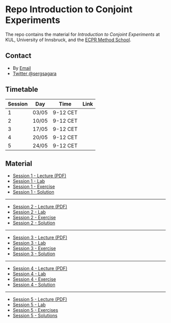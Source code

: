 # Repo Introduction to Conjoint Experiments

The repo contains the material for *Introduction to Conjoint Experiments* at KUL, University of Innsbruck, and the [ECPR Method School](https://ecpr.eu/Events/Event/PanelDetails/9125). 

## Contact

- By [Email](mailto:alberto.stefanelli@kuleuven.be)
- [Twitter @sergsagara](https://twitter.com/sergsagara)

## Timetable 

Session|Day|Time|Link 
--|-----|--------|----
1|03/05|9-12 CET|
2|10/05|9-12 CET|
3|17/05|9-12 CET|
4|20/05|9-12 CET|
5|24/05|9-12 CET|


## Material

- [Session 1 - Lecture (PDF)](https://albertostefanelli.github.io/conjoint_class/session_1/lecture/html/conjoint_lecture_01.pdf)
- [Session 1 - Lab](https://albertostefanelli.github.io/conjoint_class/session_1/lab/html/conjoint_lab_1.html)
- [Session 1 - Exercise](https://albertostefanelli.github.io/conjoint_class/session_1/exercise/html/conjoint_exercise_1.html)
- [Session 1 - Solution](https://albertostefanelli.github.io/conjoint_class/session_1/solutions/html/conjoint_solutions_1.html)

---

- [Session 2 - Lecture (PDF)]()
- [Session 2 - Lab]()
- [Session 2 - Exercise]()
- [Session 2 - Solution]()

---

- [Session 3 - Lecture (PDF)]()
- [Session 3 - Lab]()
- [Session 3 - Exercise]()
- [Session 3 - Solution]()

---

- [Session 4 - Lecture (PDF)]()
- [Session 4 - Lab]()
- [Session 4 - Exercise]()
- [Session 4 - Solution]()

---


- [Session 5 - Lecture (PDF)]()
- [Session 5 - Lab]()
- [Session 5 - Exercises]()
- [Session 5 - Solutions]()

